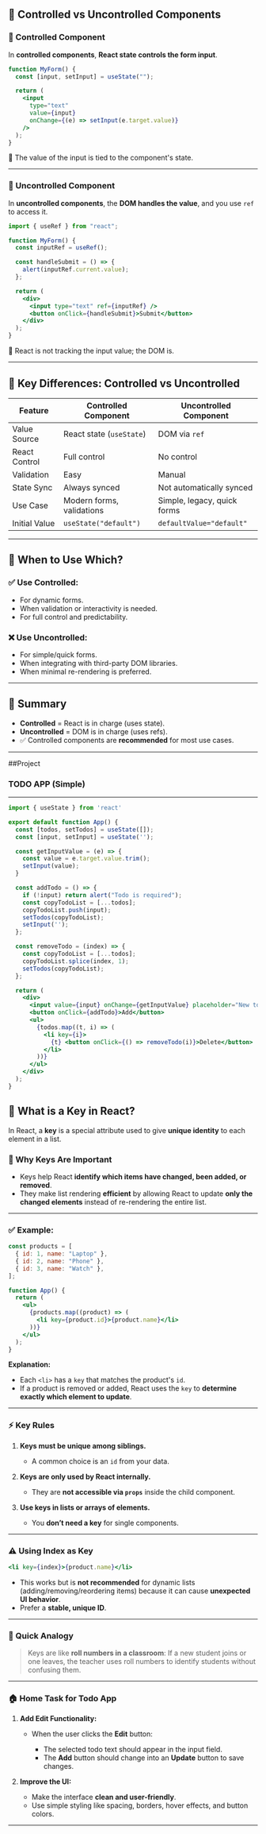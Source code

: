## 🔹 Controlled vs Uncontrolled Components

### 🔸 Controlled Component

In **controlled components**, **React state controls the form input**.

```jsx
function MyForm() {
  const [input, setInput] = useState("");

  return (
    <input
      type="text"
      value={input}
      onChange={(e) => setInput(e.target.value)}
    />
  );
}
```

🧠 The value of the input is tied to the component's state.

---

### 🔸 Uncontrolled Component

In **uncontrolled components**, the **DOM handles the value**, and you use `ref` to access it.

```jsx
import { useRef } from "react";

function MyForm() {
  const inputRef = useRef();

  const handleSubmit = () => {
    alert(inputRef.current.value);
  };

  return (
    <div>
      <input type="text" ref={inputRef} />
      <button onClick={handleSubmit}>Submit</button>
    </div>
  );
}
```

🧠 React is not tracking the input value; the DOM is.

---

## 🔄 Key Differences: Controlled vs Uncontrolled

| Feature       | Controlled Component      | Uncontrolled Component      |
| ------------- | ------------------------- | --------------------------- |
| Value Source  | React state (`useState`)  | DOM via `ref`               |
| React Control | Full control              | No control                  |
| Validation    | Easy                      | Manual                      |
| State Sync    | Always synced             | Not automatically synced    |
| Use Case      | Modern forms, validations | Simple, legacy, quick forms |
| Initial Value | `useState("default")`     | `defaultValue="default"`    |

---

## 📌 When to Use Which?

### ✅ Use Controlled:

* For dynamic forms.
* When validation or interactivity is needed.
* For full control and predictability.

### ❌ Use Uncontrolled:

* For simple/quick forms.
* When integrating with third-party DOM libraries.
* When minimal re-rendering is preferred.

---

## 🤔 Summary

* **Controlled** = React is in charge (uses state).
* **Uncontrolled** = DOM is in charge (uses refs).
* ✅ Controlled components are **recommended** for most use cases.

---
##Project 

### TODO APP (Simple)
---

```jsx
import { useState } from 'react'

export default function App() {
  const [todos, setTodos] = useState([]);
  const [input, setInput] = useState('');

  const getInputValue = (e) => {
    const value = e.target.value.trim();
    setInput(value);
  }

  const addTodo = () => {
    if (!input) return alert("Todo is required");
    const copyTodoList = [...todos];
    copyTodoList.push(input);
    setTodos(copyTodoList);
    setInput('');
  };

  const removeTodo = (index) => {
    const copyTodoList = [...todos];
    copyTodoList.splice(index, 1);
    setTodos(copyTodoList);
  };

  return (
    <div>
      <input value={input} onChange={getInputValue} placeholder="New todo" />
      <button onClick={addTodo}>Add</button>
      <ul>
        {todos.map((t, i) => (
          <li key={i}>
            {t} <button onClick={() => removeTodo(i)}>Delete</button>
          </li>
        ))}
      </ul>
    </div>
  );
}
```

## 🔹 What is a Key in React?

In React, a **key** is a special attribute used to give **unique identity** to each element in a list.

### 📌 Why Keys Are Important

* Keys help React **identify which items have changed, been added, or removed**.
* They make list rendering **efficient** by allowing React to update **only the changed elements** instead of re-rendering the entire list.

---

### ✅ Example:

```jsx
const products = [
  { id: 1, name: "Laptop" },
  { id: 2, name: "Phone" },
  { id: 3, name: "Watch" },
];

function App() {
  return (
    <ul>
      {products.map((product) => (
        <li key={product.id}>{product.name}</li>
      ))}
    </ul>
  );
}
```

**Explanation:**

* Each `<li>` has a `key` that matches the product's `id`.
* If a product is removed or added, React uses the `key` to **determine exactly which element to update**.

---

### ⚡ Key Rules

1. **Keys must be unique among siblings.**

   * A common choice is an `id` from your data.
2. **Keys are only used by React internally.**

   * They are **not accessible via `props`** inside the child component.
3. **Use keys in lists or arrays of elements.**

   * You **don’t need a key** for single components.

---

### ⚠️ Using Index as Key

```jsx
<li key={index}>{product.name}</li>
```

* This works but is **not recommended** for dynamic lists (adding/removing/reordering items) because it can cause **unexpected UI behavior**.
* Prefer a **stable, unique ID**.

---

### 🧠 Quick Analogy

> Keys are like **roll numbers in a classroom**:
> If a new student joins or one leaves, the teacher uses roll numbers to identify students without confusing them.

--- 
### 🏠 Home Task for Todo App

1. **Add Edit Functionality:**

   * When the user clicks the **Edit** button:

     * The selected todo text should appear in the input field.
     * The **Add** button should change into an **Update** button to save changes.

2. **Improve the UI:**

   * Make the interface **clean and user-friendly**.
   * Use simple styling like spacing, borders, hover effects, and button colors.
---